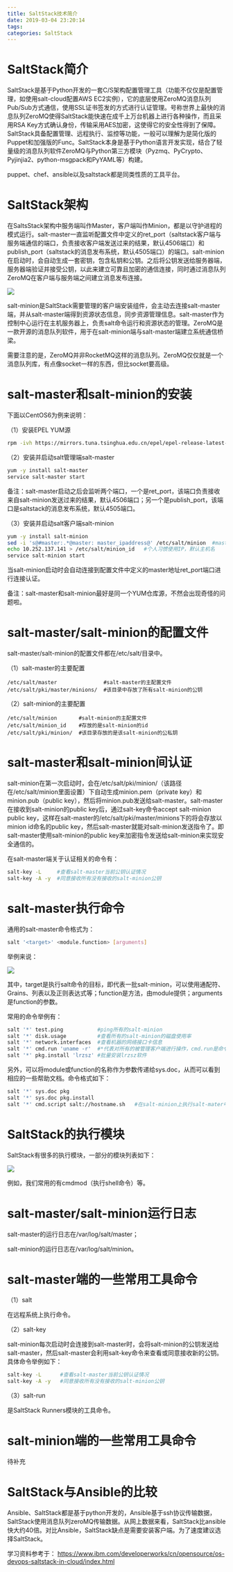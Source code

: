 ```yaml
---
title: SaltStack技术简介
date: 2019-03-04 23:20:14
tags:
categories: SaltStack
---
```


# SaltStack简介

SaltStack是基于Python开发的一套C/S架构配置管理工具（功能不仅仅是配置管理，如使用salt-cloud配置AWS EC2实例），它的底层使用ZeroMQ消息队列Pub/Sub方式通信，使用SSL证书签发的方式进行认证管理。号称世界上最快的消息队列ZeroMQ使得SaltStack能快速在成千上万台机器上进行各种操作，而且采用RSA Key方式确认身份，传输采用AES加密，这使得它的安全性得到了保障。SaltStack具备配置管理、远程执行、监控等功能，一般可以理解为是简化版的Puppet和加强版的Func。SaltStack本身是基于Python语言开发实现，结合了轻量级的消息队列软件ZeroMQ与Python第三方模块（Pyzmq、PyCrypto、Pyjinjia2、python-msgpack和PyYAML等）构建。

puppet、chef、ansible以及saltstack都是同类性质的工具平台。

# SaltStack架构

在SaltsStack架构中服务端叫作Master，客户端叫作Minion，都是以守护进程的模式运行。salt-master一直监听配置文件中定义的ret_port（saltstack客户端与服务端通信的端口，负责接收客户端发送过来的结果，默认4506端口）和publish_port（saltstack的消息发布系统，默认4505端口）的端口。salt-minion在启动时，会自动生成一套密钥，包含私钥和公钥。之后将公钥发送给服务器端，服务器端验证并接受公钥，以此来建立可靠且加密的通信连接，同时通过消息队列ZeroMQ在客户端与服务端之间建立消息发布连接。

![](/images/saltstack_1_1.png)

salt-minion是SaltStack需要管理的客户端安装组件，会主动去连接salt-master端，并从salt-master端得到资源状态信息，同步资源管理信息。salt-master作为控制中心运行在主机服务器上，负责salt命令运行和资源状态的管理。ZeroMQ是一款开源的消息队列软件，用于在salt-minion端与salt-master端建立系统通信桥梁。

需要注意的是，ZeroMQ并非RocketMQ这样的消息队列。ZeroMQ仅仅就是一个消息队列库，有点像socket一样的东西，但比socket要高级。

# salt-master和salt-minion的安装

下面以CentOS6为例来说明：

（1）安装EPEL YUM源

```bash
rpm -ivh https://mirrors.tuna.tsinghua.edu.cn/epel/epel-release-latest-6.noarch.rpm
```

（2）安装并启动salt管理端salt-master

```bash
yum -y install salt-master
service salt-master start
```

备注：salt-master启动之后会监听两个端口，一个是ret_port，该端口负责接收来自salt-minion发送过来的结果，默认4506端口；另一个是publish_port，该端口是saltstack的消息发布系统，默认4505端口。

（3）安装并启动salt客户端salt-minion

```bash
yum -y install salt-minion
sed -i 's@#master:.*@master: master_ipaddress@' /etc/salt/minion  #master_ipaddress为管理端IP
echo 10.252.137.141 > /etc/salt/minion_id   #个人习惯使用IP，默认主机名
service salt-minion start
```

当salt-minion启动时会自动连接到配置文件中定义的master地址ret_port端口进行连接认证。

备注：salt-master和salt-minion最好是同一个YUM仓库源，不然会出现奇怪的问题啦。

# salt-master/salt-minion的配置文件

salt-master/salt-minion的配置文件都在/etc/salt/目录中。

（1）salt-master的主要配置

    /etc/salt/master               #salt-master的主配置文件
    /etc/salt/pki/master/minions/  #该目录中存放了所有salt-minion的公钥

（2）salt-minion的主要配置

    /etc/salt/minion       #salt-minion的主配置文件
    /etc/salt/minion_id    #存放的是salt-minion的id
    /etc/salt/pki/minion/  #该目录存放的是该salt-minion的公私钥

# salt-master和salt-minion间认证

salt-minion在第一次启动时，会在/etc/salt/pki/minion/（该路径在/etc/salt/minion里面设置）下自动生成minion.pem（private key）和 minion.pub（public key），然后将minion.pub发送给salt-master。salt-master在接收到salt-minion的public key后，通过salt-key命令accept salt-minion public key，这样在salt-master的/etc/salt/pki/master/minions下的将会存放以minion id命名的public key，然后salt-master就能对salt-minion发送指令了。即salt-master使用salt-minion的public key来加密指令发送给salt-minion来实现安全通信的。

在salt-master端关于认证相关的命令有：

```bash
salt-key -L     #查看salt-master当前公钥认证情况
salt-key -A -y  #同意接收所有没有接收的salt-minion公钥
```

# salt-master执行命令

通用的salt-master命令格式为：

```bash
salt '<target>' <module.function> [arguments]
```

举例来说：

![](/images/saltstack_1_2.png)

其中，target是执行salt命令的目标，即代表一批salt-minion，可以使用通配符、Grains、列表以及正则表达式等；function是方法，由module提供；arguments是function的参数。

常用的命令举例有：

```bash
salt '*' test.ping           #ping所有的salt-minion
salt '*' disk.usage          #查看所有的salt-minion的磁盘使用率
salt '*' network.interfaces  #查看机器的网络接口卡信息
salt '*' cmd.run 'uname -r'  #*代表对所有的被管理客户端进行操作，cmd.run是命令调用模块
salt '*' pkg.install 'lrzsz' #批量安装lrzsz软件
```

另外，可以将module或function的名称作为参数传递给sys.doc，从而可以看到相应的一些帮助文档。命令格式如下：

```bash
salt '*' sys.doc pkg
salt '*' sys.doc pkg.install
salt '*' cmd.script salt://hostname.sh   #在salt-minion上执行salt-mater中file_roots中hostname.sh脚本文件，很重要哦
```

# SaltStack的执行模块

SaltStack有很多的执行模块，一部分的模块列表如下：

![](/images/saltstack_1_3.png)

例如，我们常用的有cmdmod（执行shell命令）等。

# salt-master/salt-minion运行日志

salt-master的运行日志在/var/log/salt/master；

salt-minion的运行日志在/var/log/salt/minion。

# salt-master端的一些常用工具命令

（1）salt

在远程系统上执行命令。

（2）salt-key

salt-minion每次启动时会连接到salt-master时，会将salt-minion的公钥发送给salt-master，然后salt-master会利用salt-key命令来查看或同意接收新的公钥。具体命令举例如下：

```bash
salt-key -L      #查看salt-master当前公钥认证情况
salt-key -A -y   #同意接收所有没有接收的salt-minion公钥
```

（3）salt-run

是SaltStack Runners模块的工具命令。

# salt-minion端的一些常用工具命令

待补充

# SaltStack与Ansible的比较

Ansible、SaltStack都是基于python开发的，Ansible基于ssh协议传输数据，SaltStack使用消息队列zeroMQ传输数据。从网上数据来看，SaltStack比ansible快大约40倍。对比Ansible，SaltStack缺点是需要安装客户端。为了速度建议选择SaltStack。

学习资料参考于：
https://www.ibm.com/developerworks/cn/opensource/os-devops-saltstack-in-cloud/index.html
